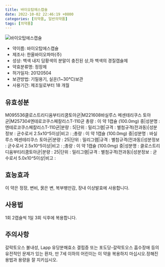 ```yaml
---
title: 바이오탑에스캡슐
date: 2022-10-02 22:46:19 +0800
categories: [의약품, 일반의약품]
tags: [의약품]
---
```

![바이오탑에스캡슐](https://nedrug.mfds.go.kr/pbp/cmn/itemImageDownload/150852483214400123)

- 약이름: 바이오탑에스캡슐
- 제조사: 한올바이오파마(주)
- 성상: 백색 내지 담황색의 분말이 충진된 상,하 백색의 경질캡슐제
- 약효분류명: 정장제
- 허가일자: 20120504
- 보관방법: 기밀용기, 실온(1~30℃)보관
- 사용기간: 제조일로부터 18 개월
## 유효성분
M095536클로스트리디움부티리쿰토아균|M221608바실루스 메센테리쿠스 토아균|M257304엔테로코쿠스페칼리스T-110균
총량 : 이 약 1캡슐 (100.0mg) 중|성분명 : 엔테로코쿠스페칼리스T-110균|분량 : 5|단위 : 밀리그램|규격 : 별첨규격(전과동)|성분정보 : 균수로서 2.5x10^5이상|비고 : ;총량 : 이 약 1캡슐 (100.0mg) 중|성분명 : 바실루스 메센테리쿠스 토아균|분량 : 25|단위 : 밀리그램|규격 : 별첨규격(전과동)|성분정보 : 균수로서 2.5x10^5이상|비고 : ;총량 : 이 약 1캡슐 (100.0mg) 중|성분명 : 클로스트리디움부티리쿰토아균|분량 : 25|단위 : 밀리그램|규격 : 별첨규격(전과동)|성분정보 : 균수로서 5.0x10^5이상|비고 :
## 효능효과
이 약은 정장, 변비, 묽은 변, 복부팽만감, 장내 이상발효에 사용합니다.
## 사용법
1회 2캡슐씩 1일 3회 식후에 복용합니다.
## 주의사항
갈락토오스 불내성, Lapp 유당분해효소 결핍증 또는 포도당-갈락토오스 흡수장애 등의 유전적인 문제가 있는 환자, 만 7세 이하의 어린이는 이 약을 복용하지 마십시오.정해진 용법과 용량을 잘 지키십시오.
